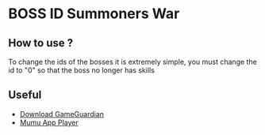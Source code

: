 
# BOSS ID Summoners War




## How to use ?
To change the ids of the bosses it is extremely simple, you must change the id to "0" so that the boss no longer has skills

## Useful

 - [Download GameGuardian](https://gameguardian.net/forum/)
 - [Mumu App Player](https://www.mumuglobal.com/)
